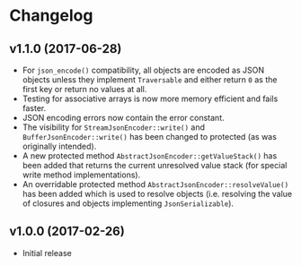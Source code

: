 # Changelog #

## v1.1.0 (2017-06-28) ##

 * For `json_encode()` compatibility, all objects are encoded as JSON objects
   unless they implement `Traversable` and either return `0` as the first key or
   return no values at all.
 * Testing for associative arrays is now more memory efficient and fails faster.
 * JSON encoding errors now contain the error constant.
 * The visibility for `StreamJsonEncoder::write()` and `BufferJsonEncoder::write()`
   has been changed to protected (as was originally intended).
 * A new protected method `AbstractJsonEncoder::getValueStack()` has been added
   that returns the current unresolved value stack (for special write method
   implementations). 
 * An overridable protected method `AbstractJsonEncoder::resolveValue()` has
   been added which is used to resolve objects (i.e. resolving the value of
   closures and objects implementing `JsonSerializable`).

## v1.0.0 (2017-02-26) ##

  * Initial release

